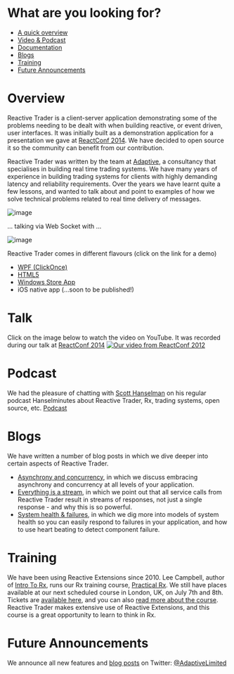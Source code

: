 # What are you looking for?

 - [A quick overview](#overview)
 - [Video & Podcast](#video-and-podcast)
 - [Documentation](https://github.com/AdaptiveConsulting/ReactiveTrader/wiki)
 - [Blogs](#blogs)
 - [Training](#training)
 - [Future Announcements](#future-annoucements)

# Overview

Reactive Trader is a client-server application demonstrating some of the problems needing to be dealt with when building reactive, or event driven, user interfaces. It was initially built as a demonstration application for a presentation we gave at [ReactConf 2014](http://reactconf.com/). We have decided to open source it so the community can benefit from our contribution.

Reactive Trader was written by the team at [Adaptive](http://weareadaptive.com), a consultancy that specialises in building real time trading systems. We have many years of experience in building trading systems for clients with highly demanding latency and reliability requirements. Over the years we have learnt quite a few lessons, and wanted to talk about and point to examples of how we solve technical problems related to real time delivery of messages.

![image](https://f.cloud.github.com/assets/1256913/2470980/8e95e5c6-b01c-11e3-9311-cc17a7c1b191.png)

... talking via Web Socket with ...

![image](https://f.cloud.github.com/assets/1256913/2470993/d7f153ea-b01c-11e3-9c0c-ac8c8261299a.png)

Reactive Trader comes in different flavours (click on the link for a demo)
 
 - [WPF (ClickOnce)](https://reactivetrader.blob.core.windows.net/client/Adaptive.ReactiveTrader.application)
 - [HTML5](https://reactivetrader.azurewebsites.net/)
 - [Windows Store App](http://apps.microsoft.com/windows/app/reactive-trader/a2c622c5-ef66-4653-911f-688fe79ac999)
 - iOS native app (...soon to be published!)

# Talk

Click on the image below to watch the video on YouTube.  It was recorded during our talk at [ReactConf 2014](http://reactconf.com/)
[![Our video from ReactConf 2012](http://img.youtube.com/vi/Tp5mRlHwZ7M/0.jpg)](http://www.youtube.com/watch?v=Tp5mRlHwZ7M)

# Podcast

We had the pleasure of chatting with [Scott Hanselman](http://www.hanselman.com/) on his regular podcast Hanselminutes about Reactive Trader, Rx, trading systems, open source, etc.
[Podcast](http://www.hanselminutes.com/428/creating-reactive-user-interfaces-with-adaptive-consultings-reactive-trader)

# Blogs

We have written a number of blog posts in which we dive deeper into certain aspects of Reactive Trader.

- [Asynchrony and concurrency](http://weareadaptive.com/blog/2014/04/18/asynchrony-concurrency/), in which we discuss embracing asynchrony and concurrency at all levels of your application.
- [Everything is a stream](http://weareadaptive.com/blog/2014/05/05/everything-is-a-stream/), in which we point out that all service calls from Reactive Trader result in streams of responses, not just a single response - and why this is so powerful.
- [System health & failures](http://weareadaptive.com/blog/2014/06/16/system-health-failures/), in which we dig more into models of system health so you can easily respond to failures in your application, and how to use heart beating to detect component failure.

# Training

We have been using Reactive Extensions since 2010. Lee Campbell, author of [Intro To Rx](http://www.introtorx.com/), runs our Rx training course, [Practical Rx](http://weareadaptive.com/training). We still have places available at our next scheduled course in London, UK, on July 7th and 8th. Tickets are [available here](https://ti.to/adaptive/rxtraining), and you can also [read more about the course](http://weareadaptive.com/training). Reactive Trader makes extensive use of Reactive Extensions, and this course is a great opportunity to learn to think in Rx.

# Future Announcements

We announce all new features and [blog posts](http://weareadaptive.com/blog/) on Twitter: [@AdaptiveLimited](https://twitter.com/AdaptiveLimited)
